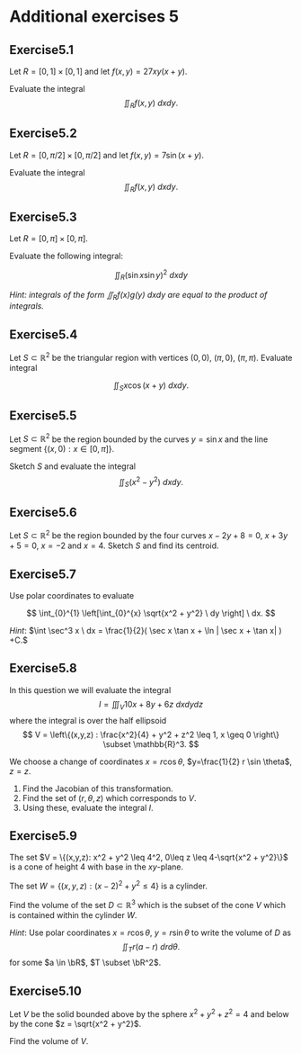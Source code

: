 # Additional exercises 5

<!--@include: notation.md-->


## Exercise

Let $R = [0,1]\times [0,1]$
and let $f(x,y) = 27 xy(x+y)$.

Evaluate the integral 
$$\iint_{R} f(x,y) \ dx dy. $$

## Exercise

Let $R = [0,\pi/2]\times [0,\pi/2]$
and let $f(x,y) = 7 \sin(x+y)$.

Evaluate the integral 
$$
    \iint_{R} f(x,y) \ dx dy .
$$


## Exercise

Let $R=[0,\pi]\times [0,\pi]$.

Evaluate the following  integral:

$$
    \iint_{R} {\left( \sin x  \sin y \right)}^2\ dx dy
$$


_Hint: integrals of the form $\iint_{R} f(x) g(y) \ dx dy$ are equal to the product of integrals._


## Exercise

Let $S\subset \mathbb{R}^2$ be the triangular region with vertices $(0,0)$,  $(\pi,0)$,  $(\pi,\pi)$.
Evaluate  integral

$$ \iint_{S} x \cos(x+y) \ dx dy . $$



## Exercise

Let  $S\subset \mathbb{R}^2$ be the region bounded by the curves $y=\sin x$ and the line segment $\{(x,0) : x\in [0,\pi] \}$.

Sketch $S$ and evaluate the integral
$$\iint_{S} (x^2 - y^2) \ dx dy .$$


## Exercise

Let  $S\subset \mathbb{R}^2$ be the region bounded by the four curves $x-2y+8=0,$ $x+3y+5 =0,$ $x=-2$ and $x=4$.
Sketch $S$ and find its centroid.

## Exercise

Use polar coordinates to evaluate

$$
    \int_{0}^{1}  \left[\int_{0}^{x} \sqrt{x^2 + y^2} \ dy  \right] \ dx.
$$


_Hint_: $\int \sec^3 x \ dx = \frac{1}{2}( \sec x \tan x + \ln | \sec x + \tan x| ) +C.$ 



## Exercise

In this question we will evaluate the integral
$$
    I = \iiint_{V} 10x + 8y + 6z \ dx dy dz
$$
where the integral is over the half ellipsoid
$$
    V = \left\{(x,y,z) : \frac{x^2}{4} + y^2 + z^2 \leq 1, x \geq 0  \right\}   \subset \mathbb{R}^3.
$$

We choose a change of coordinates $x = r \cos \theta$, $y=\frac{1}{2} r \sin \theta$, $z=z$.

1. Find the Jacobian of this transformation.
2. Find the set of $(r,\theta,z)$ which corresponds to $V$.
3. Using these, evaluate the integral $I$.


## Exercise

The set  $V = \{(x,y,z): x^2 + y^2 \leq 4^2, 0\leq z \leq 4-\sqrt{x^2 + y^2}\}$ is a cone of height $4$ with base in the $xy$-plane.

The set  $W = \{(x,y,z): (x-2)^2 + y^2 \leq 4\}$ is a cylinder.

Find the volume of the set $D \subset \mathbb{R}^3$ which is the subset of the cone $V$ which is contained within the cylinder $W$.

_Hint_: Use polar coordinates $x=r\cos \theta$, $y=r\sin \theta$ to write the volume of $D$ as 
$$
    \iint_{T} r( a -r) \ dr d\theta.
$$
for some $a \in \bR$, $T \subset \bR^2$.

## Exercise

Let $V$ be the solid bounded above by the sphere $x^2 + y^2 + z^2 = 4$
and below by the cone
$z = \sqrt{x^2 + y^2}$.

Find the volume of $V$.









<style scoped>
h1 {
    counter-reset: h2
}
h2:after {
    counter-increment: h2;
    content: "5." counter(h2) 
}
</style>
